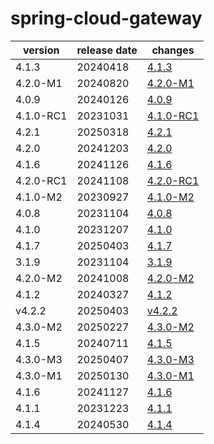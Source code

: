 # spring-cloud-gateway	


|version|release date|changes|
|---|---|---|
|4.1.3|20240418|[4.1.3](./4.1.3-20240418.md)|
|4.2.0-M1|20240820|[4.2.0-M1](./4.2.0-M1-20240820.md)|
|4.0.9|20240126|[4.0.9](./4.0.9-20240126.md)|
|4.1.0-RC1|20231031|[4.1.0-RC1](./4.1.0-RC1-20231031.md)|
|4.2.1|20250318|[4.2.1](./4.2.1-20250318.md)|
|4.2.0|20241203|[4.2.0](./4.2.0-20241203.md)|
|4.1.6|20241126|[4.1.6](./4.1.6-20241126.md)|
|4.2.0-RC1|20241108|[4.2.0-RC1](./4.2.0-RC1-20241108.md)|
|4.1.0-M2|20230927|[4.1.0-M2](./4.1.0-M2-20230927.md)|
|4.0.8|20231104|[4.0.8](./4.0.8-20231104.md)|
|4.1.0|20231207|[4.1.0](./4.1.0-20231207.md)|
|4.1.7|20250403|[4.1.7](./4.1.7-20250403.md)|
|3.1.9|20231104|[3.1.9](./3.1.9-20231104.md)|
|4.2.0-M2|20241008|[4.2.0-M2](./4.2.0-M2-20241008.md)|
|4.1.2|20240327|[4.1.2](./4.1.2-20240327.md)|
|v4.2.2|20250403|[v4.2.2](./v4.2.2-20250403.md)|
|4.3.0-M2|20250227|[4.3.0-M2](./4.3.0-M2-20250227.md)|
|4.1.5|20240711|[4.1.5](./4.1.5-20240711.md)|
|4.3.0-M3|20250407|[4.3.0-M3](./4.3.0-M3-20250407.md)|
|4.3.0-M1|20250130|[4.3.0-M1](./4.3.0-M1-20250130.md)|
|4.1.6|20241127|[4.1.6](./4.1.6-20241127.md)|
|4.1.1|20231223|[4.1.1](./4.1.1-20231223.md)|
|4.1.4|20240530|[4.1.4](./4.1.4-20240530.md)|
